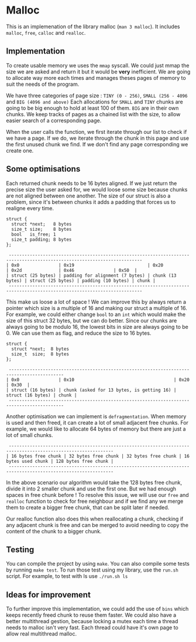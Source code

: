 # Malloc

This is an implemenation of the library malloc (`man 3 malloc`). It includes `malloc`, `free`, `calloc` and `realloc`.

## Implementation

To create usable memory we uses the `mmap` syscall. We could just mmap the size we are asked and return it but it would be **very** inefficient. We are going to allocate way more each times and manages theses pages of memory to suit the needs of the program.

We have three categories of page size : `TINY (0 - 256)`, `SMALL (256 - 4096` and `BIG (4096 and above)`
Each allocations for `SMALL` and `TINY` chunks are going to be big enough to hold at least 100 of them. `BIG` are in their own chunks.
We keep tracks of pages as a chained list with the size, to allow easier search of a corresponding page.

When the user calls the function, we first iterate through our list to check if we have a page. If we do, we iterate through the chunk in this page and use the first unused chunk we find. If we don't find any page corresponding we create one.

## Some optimisations

Each returned chunk needs to be 16 bytes aligned. If we just return the precise size the user asked for, we would loose some size because chunks are not aligned between one another. The size of our struct is also a problem, since it's between chunks it adds a padding that forces us to realigne every time.

```
struct {
  struct *next;   8 bytes
  size_t size;    8 bytes
  bool   is_free; 1
  size_t padding; 8 bytes
};
```
```
 -------------------------------------------------------------------------------------------------------------------------
| 0x0               | 0x19                            | 0x20             | 0x2d              | 0x46               | 0x50  |
| struct (25 bytes) | padding for alignment (7 bytes) | chunk (13 bytes) | struct (25 bytes) | padding (10 bytes) | chunk |
 -------------------------------------------------------------------------------------------------------------------------
```
 This make us loose a lot of space ! We can improve this by always return a pointer which size is a multiple of 16 and making our struct a multiple of 16. For example, we could either change `bool` to an `int` which would make the size of this struct 32 bytes, but we can do better.
 Since our chunks are always going to be modulo 16, the lowest bits in size are always going to be 0. We can use them as flag, and reduce the size to 16 bytes.

```
struct {
  struct *next;  8 bytes
  size_t  size;  8 bytes
};
```
 ```
  -------------------------------------------------------------------------------------------
 | 0x0               | 0x10                                      | 0x20              | 0x30  |
 | struct (16 bytes) | chunk (asked for 13 bytes, is getting 16) | struct (16 bytes) | chunk |
  -------------------------------------------------------------------------------------------
```
Another optimisation we can implement is `defragmentation`. When memory is used and then freed, it can create a lot of small adjacent free chunks. For example, we would like to allocate 64 bytes of memory but there are just a lot of small chunks.
```
 --------------------------------------------------------------------------------------------------------------
| 16 bytes free chunk | 32 bytes free chunk | 32 bytes free chunk | 16 bytes used chunk | 128 bytes free chunk |
 --------------------------------------------------------------------------------------------------------------
```
 In the above scenario our algorithm would take the 128 bytes free chunk, divide it into 2 smaller chunk and use the first one. But we had enough spaces in free chunk before ! To resolve this issue, we will use our `free` and `realloc` function to check for free neighbour and if we find any we merge them to create a bigger free chunk, that can be split later if needed.


Our realloc function also does this when reallocating a chunk, checking if any adjacent chunk is free and can be merged to avoid needing to copy the content of the chunk to a bigger chunk.


## Testing

You can compile the project by using `make`. You can also compile some tests by running `make test`. To run those test using my library, use the `run.sh` script.
For example, to test with ls use `./run.sh ls`


## Ideas for improvement

To further improve this implementation, we could add the use of `bins` which keeps recently freed chunk to reuse them faster. We could also have a better multithread gestion, because locking a mutex each time a thread needs to malloc isn't very fast. Each thread could have it's own page to allow real multithread malloc.
